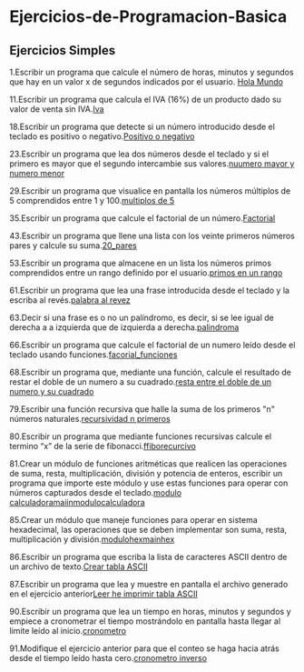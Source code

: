 # Ejercicios-de-Programacion-Basica

## Ejercicios Simples

1.Escribir un programa que calcule el número de horas, minutos y segundos que hay en un
  valor x de segundos indicados por el usuario.
  [Hola Mundo](https://github.com/matheo6/Ejercicios-de-Programacion-Basica/blob/master/Programacion%20Basica%20Py/Hola%20Mundo.py)
  
11.Escribir un programa que calcula el IVA (16%) de un producto dado su valor de venta sin
IVA.[Iva](https://github.com/matheo6/Ejercicios-de-Programacion-Basica/blob/master/Programacion%20Basica%20Py/iva.py)

18.Escribir un programa que detecte si un número introducido desde el teclado es positivo o negativo.[Positivo o negativo](https://github.com/matheo6/Ejercicios-de-Programacion-Basica/blob/master/Programacion%20Basica%20Py/positivo_o_negativo.py)

23.Escribir un programa que lea dos números desde el teclado y si el primero es mayor que el
segundo intercambie sus valores.[nuumero mayor y numero menor](https://github.com/matheo6/Ejercicios-de-Programacion-Basica/blob/master/Programacion%20Basica%20Py/numero%20mayor%20y%20numero%20menor.py)

29.Escribir un programa que visualice en pantalla los números múltiplos de 5 comprendidos
entre 1 y 100.[multiplos de 5](https://github.com/matheo6/Ejercicios-de-Programacion-Basica/blob/master/Programacion%20Basica%20Py/multiplos%20de%205.py)

35.Escribir un programa que calcule el factorial de un número.[Factorial](https://github.com/matheo6/Ejercicios-de-Programacion-Basica/blob/master/Programacion%20Basica%20Py/factorial.py)

43.Escribir un programa que llene una lista con los veinte primeros números pares y calcule su
suma.[20_pares](https://github.com/matheo6/Ejercicios-de-Programacion-Basica/blob/master/Programacion%20Basica%20Py/20_pares.py) 

53.Escribir un programa que almacene en un lista los números primos comprendidos entre un
rango definido por el usuario.[primos en un rango](https://github.com/matheo6/Ejercicios-de-Programacion-Basica/blob/master/Programacion%20Basica%20Py/primos%20en%20un%20rango.py)

61.Escribir un programa que lea una frase introducida desde el teclado y la escriba al revés.[palabra al revez](https://github.com/matheo6/Ejercicios-de-Programacion-Basica/blob/master/Programacion%20Basica%20Py/palabra%20al%20revez.py)

63.Decir si una frase es o no un palíndromo, es decir, si se lee igual de derecha a a izquierda
que de izquierda a derecha.[palindroma](https://github.com/matheo6/Ejercicios-de-Programacion-Basica/blob/master/Programacion%20Basica%20Py/palindroma.py)

66.Escribir un programa que calcule el factorial de un numero leído desde el teclado usando
funciones.[facorial_funciones](https://github.com/matheo6/Ejercicios-de-Programacion-Basica/blob/master/Programacion%20Basica%20Py/Factorial_Funciones.py)

68.Escribir un programa que, mediante una función, calcule el resultado de restar el doble de un
numero a su cuadrado.[resta entre el doble de un numero y su cuadrado](https://github.com/matheo6/Ejercicios-de-Programacion-Basica/blob/master/Programacion%20Basica%20Py/resta%20entre%20el%20doble%20de%20un%20numero%20y%20su%20cuadrado.py) 

79.Escribir una función recursiva que halle la suma de los primeros "n" números naturales.[recursividad n primeros](https://github.com/matheo6/Ejercicios-de-Programacion-Basica/blob/master/Programacion%20Basica%20Py/recursuman.py)

80.Escribir un programa que mediante funciones recursivas calcule el termino “x” de la serie de
fibonacci.[ffiborecurcivo](https://github.com/matheo6/Ejercicios-de-Programacion-Basica/blob/master/Programacion%20Basica%20Py/FiboRecur.py) 

81.Crear un módulo de funciones aritméticas que realicen las operaciones de suma, resta,
multiplicación, división y potencia de enteros, escribir un programa que importe este
módulo y use estas funciones para operar con números capturados desde el teclado.[modulo calculadora](https://github.com/matheo6/Ejercicios-de-Programacion-Basica/blob/master/Programacion%20Basica%20Py/moduloCalculadora.py)[maiinmodulocalculadora](https://github.com/matheo6/Ejercicios-de-Programacion-Basica/blob/master/Programacion%20Basica%20Py/maincalculadorabin.py)

85.Crear un módulo que maneje funciones para operar en sistema hexadecimal, las operaciones
que se deben implementar son suma, resta, multiplicación y división.[modulohex](https://github.com/matheo6/Ejercicios-de-Programacion-Basica/blob/master/Programacion%20Basica%20Py/modulohex.py)[mainhex](https://github.com/matheo6/Ejercicios-de-Programacion-Basica/blob/master/Programacion%20Basica%20Py/maincalculadoraHex.py)

86.Escribir un programa que escriba la lista de caracteres ASCII dentro de un archivo de texto.[Crear tabla ASCII](https://github.com/matheo6/Ejercicios-de-Programacion-Basica/blob/master/Programacion%20Basica%20Py/crearLaTablaASCII.py) 

87.Escribir un programa que lea y muestre en pantalla el archivo generado en el ejercicio
anterior[Leer he imprimir tabla ASCII](https://github.com/matheo6/Ejercicios-de-Programacion-Basica/blob/master/Programacion%20Basica%20Py/leerE%20imprimirASCII.py)

90.Escribir un programa que lea un tiempo en horas, minutos y segundos y empiece a
cronometrar el tiempo mostrándolo en pantalla hasta llegar al limite leído al inicio.[cronometro](https://github.com/matheo6/Ejercicios-de-Programacion-Basica/blob/master/Programacion%20Basica%20Py/Cronometro.py)

91.Modifique el ejercicio anterior para que el conteo se haga hacia atrás desde el tiempo leído
hasta cero.[cronometro inverso](https://github.com/matheo6/Ejercicios-de-Programacion-Basica/blob/master/Programacion%20Basica%20Py/CronometroInverso.py)

